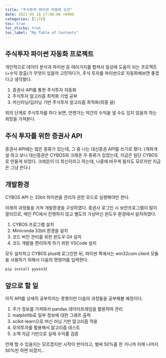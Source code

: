 ```yaml
---
title: "주식투자 파이썬 자동화 도전"
date: 2021-05-18 17:00:00 +0900
categories: [life]
toc: true
toc_sticky: true
toc_label: "My Table of Contents"
---
```


## 주식투자 파이썬 자동화 프로젝트

개인적으로 데이터 분석과 파이썬 등 여러가지를 합쳐서 일상에 도움이 되는 프로젝트(+수익 창출)가 무엇이 있을까 고민하다가, 주식 투자를 파이썬으로 자동화해보면 좋겠다고 생각했다.

1. 증권사 API를 통한 주식투자 자동화
2. 주식투자 알고리즘 최적화 기법 공부
3. 머신러닝/딥러닝 기반 주식투자 알고리즘 최적화(최종 골)

위의 단계로 주식투자를 하다 보면, 언젠가는 약간의 수익을 낼 수도 있지 않을까 하는 희망을 가져본다.

## 주식 투자를 위한 증권사 API

증권사 API에는 많은 종류가 있는데, 그 중 나는 대신증권 API를 쓰기로 했다. (계좌개설 하고 보니 대신증권은 CYBOS와 크레온 두 종류가 있었는데, 지금은 일단 CYBOS로 만들게 되었다. 크레온이 더 최신이라고 하는데, 나중에 바꾸게 될지도 모르지만 지금은 그냥 쓴다.)

## 개발환경
CYBOS API 는 32bit 파이썬을 관리자 권한 모드로 실행해야만 한다.

아래의 과정들을 거쳐 개발환경을 구성하였다. 증권사 로그인 시 보안프로그램이 많이 깔리므로, 메인 PC에서 진행하지 않고 별도의 가상머신 윈도우 환경에서 설치하였다.

1. CYBOS 프로그램 설치
2. Miniconda 32bit 환경을 설치
3. 코드 버전 관리를 위한 윈도우 Git 설치
4. 코드 개발을 편리하게 하기 위한 VSCode 설치

모두 설치하고 CYBOS plus에 로그인한 뒤, 파이썬 쪽에서는 win32com.client 모듈을 사용하기 위해서 다음의 명령어를 입력한다.

```{bash}
pip install pywin32
```

## 앞으로 할 일
아직 API를 상세히 공부하지는 못했지만 다음의 과정들을 공부해볼 예정이다. 

1. 주가 정보를 가져와서 pandas 데이터프레임을 활용하여 관리
2. matplotlib로 일부 정보에 대한 그래프 출력
3. scikit-learn으로 머신 러닝 기반 알고리즘 적용
4. 모의투자를 활용해서 알고리즘 테스트
5. 소액 자금 기반으로 실제 수익률 검증

언제 할 수 있을지는 모르겠지만 시작이 반이라고, 벌써 50%를 한 거니까 이제 나머지 50%만 하면 되겠지...